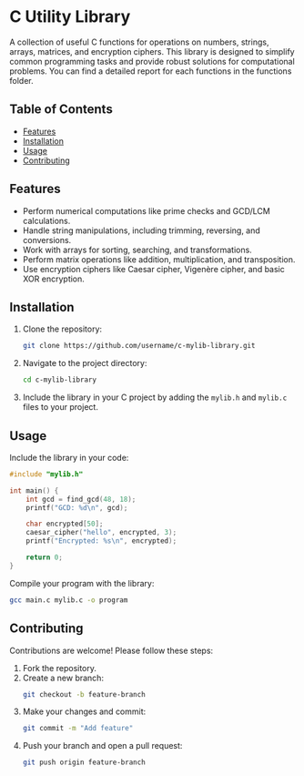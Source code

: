 
# C Utility Library

A collection of useful C functions for operations on numbers, strings, arrays, matrices, and encryption ciphers. This library is designed to simplify common programming tasks and provide robust solutions for computational problems.
You can find a detailed report for each functions in the functions folder.
## Table of Contents
- [Features](#features)
- [Installation](#installation)
- [Usage](#usage)
- [Contributing](#contributing)

## Features
- Perform numerical computations like prime checks and GCD/LCM calculations.
- Handle string manipulations, including trimming, reversing, and conversions.
- Work with arrays for sorting, searching, and transformations.
- Perform matrix operations like addition, multiplication, and transposition.
- Use encryption ciphers like Caesar cipher, Vigenère cipher, and basic XOR encryption.

## Installation
1. Clone the repository:
   ```bash
   git clone https://github.com/username/c-mylib-library.git
   ```
2. Navigate to the project directory:
   ```bash
   cd c-mylib-library
   ```
3. Include the library in your C project by adding the `mylib.h` and `mylib.c` files to your project.

## Usage
Include the library in your code:
```c
#include "mylib.h"

int main() {
    int gcd = find_gcd(48, 18);
    printf("GCD: %d\n", gcd);

    char encrypted[50];
    caesar_cipher("hello", encrypted, 3);
    printf("Encrypted: %s\n", encrypted);

    return 0;
}
```

Compile your program with the library:
```bash
gcc main.c mylib.c -o program
```

## Contributing
Contributions are welcome! Please follow these steps:
1. Fork the repository.
2. Create a new branch:
   ```bash
   git checkout -b feature-branch
   ```
3. Make your changes and commit:
   ```bash
   git commit -m "Add feature"
   ```
4. Push your branch and open a pull request:
   ```bash
   git push origin feature-branch
   ```

